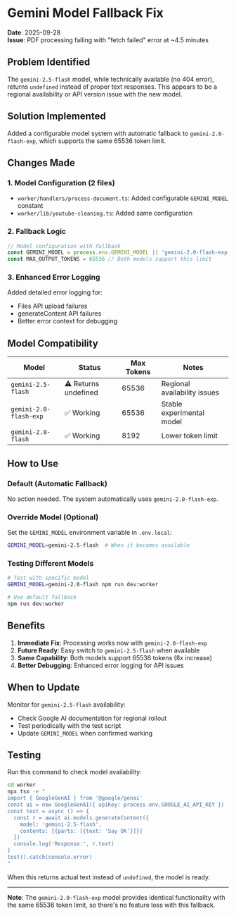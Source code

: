# Gemini Model Fallback Fix

**Date**: 2025-09-28  
**Issue**: PDF processing failing with "fetch failed" error at ~4.5 minutes

## Problem Identified

The `gemini-2.5-flash` model, while technically available (no 404 error), returns `undefined` instead of proper text responses. This appears to be a regional availability or API version issue with the new model.

## Solution Implemented

Added a configurable model system with automatic fallback to `gemini-2.0-flash-exp`, which supports the same 65536 token limit.

## Changes Made

### 1. Model Configuration (2 files)
- `worker/handlers/process-document.ts`: Added configurable `GEMINI_MODEL` constant
- `worker/lib/youtube-cleaning.ts`: Added same configuration

### 2. Fallback Logic
```typescript
// Model configuration with fallback
const GEMINI_MODEL = process.env.GEMINI_MODEL || 'gemini-2.0-flash-exp'
const MAX_OUTPUT_TOKENS = 65536 // Both models support this limit
```

### 3. Enhanced Error Logging
Added detailed error logging for:
- Files API upload failures
- generateContent API failures
- Better error context for debugging

## Model Compatibility

| Model | Status | Max Tokens | Notes |
|-------|--------|------------|-------|
| `gemini-2.5-flash` | ⚠️ Returns undefined | 65536 | Regional availability issues |
| `gemini-2.0-flash-exp` | ✅ Working | 65536 | Stable experimental model |
| `gemini-2.0-flash` | ✅ Working | 8192 | Lower token limit |

## How to Use

### Default (Automatic Fallback)
No action needed. The system automatically uses `gemini-2.0-flash-exp`.

### Override Model (Optional)
Set the `GEMINI_MODEL` environment variable in `.env.local`:
```bash
GEMINI_MODEL=gemini-2.5-flash  # When it becomes available
```

### Testing Different Models
```bash
# Test with specific model
GEMINI_MODEL=gemini-2.0-flash npm run dev:worker

# Use default fallback
npm run dev:worker
```

## Benefits

1. **Immediate Fix**: Processing works now with `gemini-2.0-flash-exp`
2. **Future Ready**: Easy switch to `gemini-2.5-flash` when available
3. **Same Capability**: Both models support 65536 tokens (8x increase)
4. **Better Debugging**: Enhanced error logging for API issues

## When to Update

Monitor for `gemini-2.5-flash` availability:
- Check Google AI documentation for regional rollout
- Test periodically with the test script
- Update `GEMINI_MODEL` when confirmed working

## Testing

Run this command to check model availability:
```bash
cd worker
npx tsx -e "
import { GoogleGenAI } from '@google/genai'
const ai = new GoogleGenAI({ apiKey: process.env.GOOGLE_AI_API_KEY })
const test = async () => {
  const r = await ai.models.generateContent({
    model: 'gemini-2.5-flash',
    contents: [{parts: [{text: 'Say OK'}]}]
  })
  console.log('Response:', r.text)
}
test().catch(console.error)
"
```

When this returns actual text instead of `undefined`, the model is ready.

---

**Note**: The `gemini-2.0-flash-exp` model provides identical functionality with the same 65536 token limit, so there's no feature loss with this fallback.
